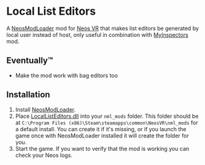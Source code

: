 # Local List Editors

A [NeosModLoader](https://github.com/zkxs/NeosModLoader) mod for [Neos VR](https://neos.com/) that makes list editors be generated by local user instead of host, only useful in combination with [MyInspectors](https://github.com/art0007i/MyInspectors) mod.

## Eventually™
- Make the mod work with bag editors too

## Installation
1. Install [NeosModLoader](https://github.com/zkxs/NeosModLoader).
2. Place [LocalListEditors.dll](https://github.com/TheJebForge/LocalListEditors/releases/latest/download/LocalListEditors.dll) into your `nml_mods` folder. This folder should be at `C:\Program Files (x86)\Steam\steamapps\common\NeosVR\nml_mods` for a default install. You can create it if it's missing, or if you launch the game once with NeosModLoader installed it will create the folder for you.
3. Start the game. If you want to verify that the mod is working you can check your Neos logs.